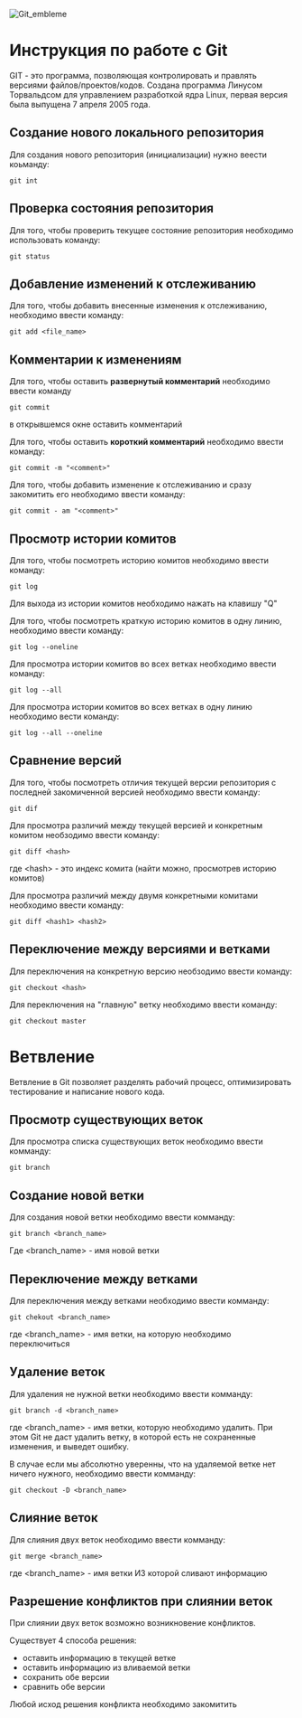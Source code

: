 ![Git_embleme](Git.jpg)

# **Инструкция по работе с Git**

GIT - это программа, позволяющая контролировать и правлять версиями файлов/проектов/кодов. Создана программа Линусом Торвальдсом для управлением разработкой ядра Linux, первая версия была выпущена 7 апреля 2005 года.

## Создание нового локального репозитория

Для создания нового репозитория (инициализации) нужно веести коьманду:

    git int

## Проверка состояния репозитория

Для того, чтобы проверить текущее состояние репозитория необходимо использовать команду:

    git status

## Добавление изменений к отслеживанию

Для того, чтобы добавить внесенные изменения к отслеживанию, необходимо ввести команду:

    git add <file_name>

## Комментарии к изменениям

Для того, чтобы оставить **развернутый комментарий** необходимо ввести команду

    git commit

в открывшемся окне оставить комментарий

Для того, чтобы оставить **короткий комментарий** необходимо ввести команду:

    git commit -m "<comment>"

Для того, чтобы добавить изменение к отслеживанию и сразу закомитить его необходимо ввести команду:

    git commit - am "<comment>"

## Просмотр истории комитов

Для того, чтобы посмотреть историю комитов необходимо ввести команду:

    git log

Для выхода из истории комитов необходимо нажать на клавишу "Q"

Для того, чтобы посмотреть краткую историю комитов в одну линию, необходимо ввести команду:

    git log --oneline

Для просмотра истории комитов во всех ветках необходимо ввести команду:

    git log --all

Для просмотра истории комитов во всех ветках в одну линию необходимо вести команду:

    git log --all --oneline

## Сравнение версий

Для того, чтобы посмотреть отличия текущей версии репозитория с последней закомиченной версией необходимо ввести команду:

    git dif

Для просмотра различий между текущей версией и конкретным комитом необзодимо ввести команду:

    git diff <hash>

где \<hash\> - это индекс комита (найти можно, просмотрев историю комитов)

Для просмотра различий между двумя конкретными комитами необходимо ввести команду:

    git diff <hash1> <hash2>

## Переключение между версиями и ветками

Для переключения на конкретную версию необзодимо ввести команду:

    git checkout <hash>

Для переключения на "главную" ветку необходимо ввести команду:

    git checkout master

# Ветвление

Ветвление в Git позволяет разделять рабочий процесс, оптимизировать тестирование и написание нового кода.

## Просмотр существующих веток

Для просмотра списка существующих веток необходимо ввести комманду:

    git branch

## Создание новой ветки

Для создания новой ветки необходимо ввести комманду:

    git branch <branch_name>

Где <branch_name> - имя новой ветки

## Переключение между ветками

Для переключения между ветками необходимо ввести комманду:

    git chekout <branch_name>

где <branch_name> - имя ветки, на которую необходимо переключиться

## Удаление веток

Для удаления не нужной ветки необходимо ввести комманду:

    git branch -d <branch_name>

где <branch_name> - имя ветки, которую необходимо удалить.
При этом Git не даст удалить ветку, в которой есть не сохраненные изменения, и выведет ошибку.

В случае если мы абсолютно уверенны, что на удаляемой ветке нет ничего нужного, необходимо ввести комманду:

    git checkout -D <branch_name>

## Слияние веток

Для слияния двух веток необходимо ввести комманду:

    git merge <branch_name>

где <branch_name> - имя ветки ИЗ которой сливают информацию

## Разрешение конфликтов при слиянии веток

При слиянии двух веток возможно возникновение конфликтов.

Существует 4 способа решения:
- оставить информацию в текущей ветке
- оставить информацию из вливаемой ветки
- сохранить обе версии
- сравнить обе версии

Любой исход решения конфликта необходимо закомитить